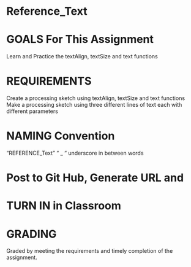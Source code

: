 # Reference_Text

# GOALS For This Assignment
Learn and Practice the textAlign, textSize and text functions


# REQUIREMENTS 
Create a processing sketch using textAlign, textSize and text functions
Make a processing sketch using three different lines of text each with different parameters

# NAMING Convention

“REFERENCE_Text”
“ _ “ underscore in between words

# Post to Git Hub, Generate URL and
# TURN IN in Classroom



# GRADING 

Graded by meeting the requirements and timely completion of the assignment. 


